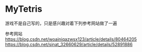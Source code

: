 # MyTetris

游戏不是自己写的，只是感兴趣对着下列参考网站做了一遍

参考网站  
https://blog.csdn.net/woainiqazwsx123/article/details/80464205  
https://blog.csdn.net/sinat_32660629/article/details/52891886

